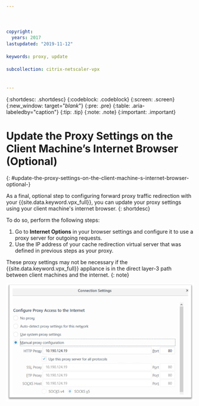 ```yaml
---



copyright:
  years: 2017
lastupdated: "2019-11-12"

keywords: proxy, update

subcollection: citrix-netscaler-vpx


---
```


{:shortdesc: .shortdesc}
{:codeblock: .codeblock}
{:screen: .screen}
{:new_window: target="_blank_"}
{:pre: .pre}
{:table: .aria-labeledby="caption"}
{:tip: .tip}
{:note: .note}
{:important: .important}

# Update the Proxy Settings on the Client Machine’s Internet Browser (Optional)
{: #update-the-proxy-settings-on-the-client-machine-s-internet-browser-optional-}

As a final, optional step to configuring forward proxy traffic redirection with your {{site.data.keyword.vpx_full}}, you can update your proxy settings using your client machine's internet browser.
{: shortdesc}

To do so, perform the following steps:

1. Go to **Internet Options** in your browser settings and configure it to use a proxy server for outgoing requests.
2. Use the IP address of your cache redirection virtual server that was defined in previous steps as your proxy.

These proxy settings may not be necessary if the {{site.data.keyword.vpx_full}} appliance is in the direct layer-3 path between client machines and the internet.
{: note}

![Proxy settings](images/fp17.png)
